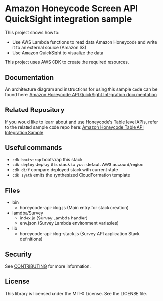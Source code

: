 # Amazon Honeycode Screen API QuickSight integration sample

This project shows how to:
 * Use AWS Lambda functions to read data Amazon Honeycode and write it to an external source (Amazon S3)
 * Use Amazon QuickSight to visualize the data 

This project uses AWS CDK to create the required resources.

## Documentation

An architecture diagram and instructions for using this sample code can be found here: [Amazon Honeycode API QuickSight Integration documentation](doc/README.md)

## Related Repository

If you would like to learn about and use Honeycode's Table level APIs, refer to the related sample code repo here: [Amazon Honeycode Table API Integration Sample](https://github.com/aws-samples/amazon-honeycode-table-api-integration-sample)

## Useful commands

 * `cdk bootstrap`        bootstrap this stack
 * `cdk deploy`           deploy this stack to your default AWS account/region
 * `cdk diff`             compare deployed stack with current state
 * `cdk synth`            emits the synthesized CloudFormation template

## Files

* bin
  * honeycode-api-blog.js (Main entry for stack creation)
* lamdba/Survey
  * index.js (Survey Lambda handler)
  * env.json (Survey Lambda environment variables)
* lib
  * honeycode-api-blog-stack.js (Survey API application Stack definitions)
  
## Security

See [CONTRIBUTING](CONTRIBUTING.md#security-issue-notifications) for more information.

## License

This library is licensed under the MIT-0 License. See the LICENSE file.